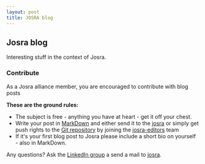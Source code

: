 ```yaml
---
layout: post
title: JOSRA blog
---
```

## Josra blog

Interesting stuff in the context of Josra. 

### Contribute

As a Josra alliance member, you are encouraged to contribute with blog posts

__These are the ground rules:__

* The subject is free - anything you have at heart - get it off your chest.
* Write your post in [MarkDown](http://daringfireball.net/projects/markdown/syntax) and either send it to the [josra](mailto:josra@praqma.com) or simply get push rights to the [Git repository](https://github.com/josra/josra.github.io) by joining the [josra-editors](https://github.com/orgs/josra/teams/josra-editors) team 
* If it's your first blog post to Josra please include a short bio on yourself - also in MarkDown.

Any questions? Ask the [LinkedIn group](https://www.linkedin.com/groups/Joint-Open-Source-Roadmap-Alliance-7403229) a send a mail to [josra](mailto:josra@praqma.com).